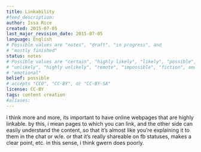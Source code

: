 ```yaml
---
title: Linkability
#feed_description: 
author: Issa Rice
created: 2015-07-05
last_major_revision_date: 2015-07-05
language: English
# Possible values are "notes", "draft", "in progress", and
# "mostly finished"
status: notes
# Possible values are "certain", "highly likely", "likely", "possible",
# "unlikely", "highly unlikely", "remote", "impossible", "fiction", and
# "emotional"
belief: possible
# accepts "CC0", "CC-BY", or "CC-BY-SA"
license: CC-BY
tags: content creation
#aliases: 
---
```


i think more and more, its important to have online webpages that are
highly linkable. by this, i mean pages to which you can link, and the
other side can easily understand the content, so that it’s almost like
you’re explaining it to them in the chat or w/e. or that it’s really
shareable on fb statuses, makes a clear point, etc. in this sense, i
think gwern does poorly.
